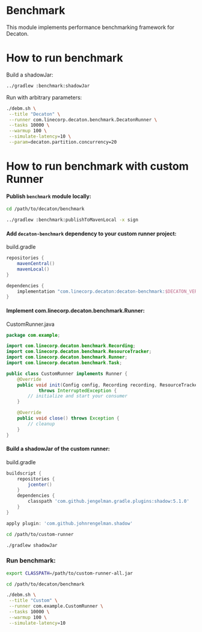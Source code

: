 Benchmark
=========

This module implements performance benchmarking framework for Decaton.

How to run benchmark
====================

Build a shadowJar:
```sh
../gradlew :benchmark:shadowJar
```

Run with arbitrary parameters:
```sh
./debm.sh \
 --title "Decaton" \
 --runner com.linecorp.decaton.benchmark.DecatonRunner \
 --tasks 10000 \
 --warmup 100 \
 --simulate-latency=10 \
 --param=decaton.partition.concurrency=20 
```

How to run benchmark with custom Runner
=======================================

#### Publish `benchmark` module locally:

```sh
cd /path/to/decaton/benchmark

../gradlew :benchmark:publishToMavenLocal -x sign
```

#### Add `decaton-benchmark` dependency to your custom runner project:

build.gradle

```groovy
repositories {
    mavenCentral()
    mavenLocal()
}

dependencies {
    implementation "com.linecorp.decaton:decaton-benchmark:$DECATON_VERSION"
}
```

#### Implement com.linecorp.decaton.benchmark.Runner:

CustomRunner.java

```java
package com.example;

import com.linecorp.decaton.benchmark.Recording;
import com.linecorp.decaton.benchmark.ResourceTracker;
import com.linecorp.decaton.benchmark.Runner;
import com.linecorp.decaton.benchmark.Task;

public class CustomRunner implements Runner {
    @Override
    public void init(Config config, Recording recording, ResourceTracker resourceTracker)
            throws InterruptedException {
        // initialize and start your consumer
    }

    @Override
    public void close() throws Exception {
        // cleanup
    }
}
```

#### Build a shadowJar of the custom runner:

build.gradle

```groovy
buildscript {
    repositories {
        jcenter()
    }
    dependencies {
        classpath 'com.github.jengelman.gradle.plugins:shadow:5.1.0'
    }
}

apply plugin: 'com.github.johnrengelman.shadow'
```

```sh
cd /path/to/custom-runner

./gradlew shadowJar
```

### Run benchmark:

```sh
export CLASSPATH=/path/to/custom-runner-all.jar

cd /path/to/decaton/benchmark

./debm.sh \
 --title "Custom" \
 --runner com.example.CustomRunner \
 --tasks 10000 \
 --warmup 100 \
 --simulate-latency=10 
```
